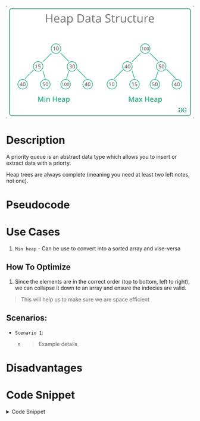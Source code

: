 

![Min / Max Heap](../../assets/heap-data-structure.png "Algorithms Are Here")

# Description
A priority queue is an abstract data type which allows you to insert or extract data with a priorty. 

Heap trees are always complete (meaning you need at least two left notes, not one).




# Pseudocode


# Use Cases
1. `Min heap` - Can be use to convert into a sorted array and vise-versa

## How To Optimize
1. Since the elements are in the correct order (top to bottom, left to right), we can collapse it down to an array and ensure the indecies are valid.
> This will help us to make sure we are space efficient

## Scenarios:

+ `Scenario 1`:
  + > Example details


# Disadvantages







# Code Snippet


<details>
<summary>Code Snippet</summary>

<p>

```go

func fn() {
  //Code here
}

```
</p>
</details>
